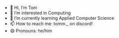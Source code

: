 - 👋 Hi, I’m Tom
- 👀 I’m interested in Computing  
- 🌱 I’m currently learning Applied Computer Science  
- 📫 How to reach me: tomm._ on discord!
- 😄 Pronouns: he/him      

